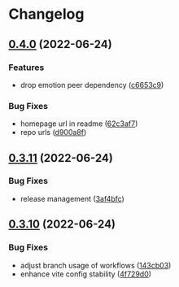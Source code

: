 # Changelog

## [0.4.0](https://github.com/openscript-ch/react-dsv-import/compare/v0.3.11...v0.4.0) (2022-06-24)


### Features

* drop emotion peer dependency ([c6653c9](https://github.com/openscript-ch/react-dsv-import/commit/c6653c9b3e9a333006d52bfd2da7e1c19a0c1696))


### Bug Fixes

* homepage url in readme ([62c3af7](https://github.com/openscript-ch/react-dsv-import/commit/62c3af7901e385e74933461270a15d6f9991d021))
* repo urls ([d900a8f](https://github.com/openscript-ch/react-dsv-import/commit/d900a8fc772f9fe363d32a02a76728524a6a04ee))

## [0.3.11](https://github.com/openscript-ch/react-dsv-import/compare/v0.3.10...v0.3.11) (2022-06-24)


### Bug Fixes

* release management ([3af4bfc](https://github.com/openscript-ch/react-dsv-import/commit/3af4bfc7403aac4c6e646d4f43a76d25cc9f168e))

## [0.3.10](https://github.com/openscript-ch/react-dsv-import/compare/0.3.9...v0.3.10) (2022-06-24)


### Bug Fixes

* adjust branch usage of workflows ([143cb03](https://github.com/openscript-ch/react-dsv-import/commit/143cb03d0d9225b41fc81ecea983dfc6715c6fec))
* enhance vite config stability ([4f729d0](https://github.com/openscript-ch/react-dsv-import/commit/4f729d07d16f1a3fb35515ec0ae271faa6af131b))

